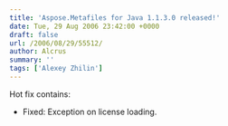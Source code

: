 ```yaml
---
title: 'Aspose.Metafiles for Java 1.1.3.0 released!'
date: Tue, 29 Aug 2006 23:42:00 +0000
draft: false
url: /2006/08/29/55512/
author: Alcrus
summary: ''
tags: ['Alexey Zhilin']
---
```


Hot fix contains:  

*   Fixed: Exception on license loading.







